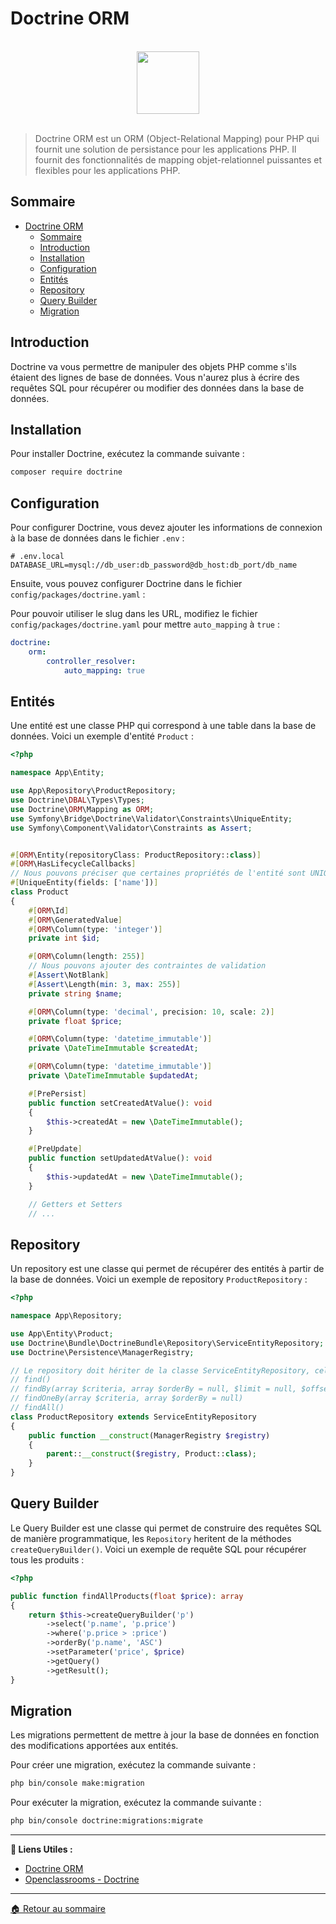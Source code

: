 # Doctrine ORM

<br>

<center>
<img src="https://symfony.com/logos/symfony_black_03.png" width="100">
</center>

<br>

> Doctrine ORM est un ORM (Object-Relational Mapping) pour PHP qui fournit une solution de persistance pour les applications PHP. Il fournit des fonctionnalités de mapping objet-relationnel puissantes et flexibles pour les applications PHP.

## Sommaire

-   [Doctrine ORM](#doctrine-orm)
    -   [Sommaire](#sommaire)
    -   [Introduction](#introduction)
    -   [Installation](#installation)
    -   [Configuration](#configuration)
    -   [Entités](#entités)
    -   [Repository](#repository)
    -   [Query Builder](#query-builder)
    -   [Migration](#migration)

## Introduction

Doctrine va vous permettre de manipuler des objets PHP comme s'ils étaient des lignes de base de données. Vous n'aurez plus à écrire des requêtes SQL pour récupérer ou modifier des données dans la base de données.

## Installation

Pour installer Doctrine, exécutez la commande suivante :

```bash
composer require doctrine
```

## Configuration

Pour configurer Doctrine, vous devez ajouter les informations de connexion à la base de données dans le fichier `.env` :

```env
# .env.local
DATABASE_URL=mysql://db_user:db_password@db_host:db_port/db_name
```

Ensuite, vous pouvez configurer Doctrine dans le fichier `config/packages/doctrine.yaml` :

Pour pouvoir utiliser le slug dans les URL, modifiez le fichier `config/packages/doctrine.yaml` pour mettre `auto_mapping` à `true` :

```yaml
doctrine:
    orm:
        controller_resolver:
            auto_mapping: true
```

## Entités

Une entité est une classe PHP qui correspond à une table dans la base de données. Voici un exemple d'entité `Product` :

```php
<?php

namespace App\Entity;

use App\Repository\ProductRepository;
use Doctrine\DBAL\Types\Types;
use Doctrine\ORM\Mapping as ORM;
use Symfony\Bridge\Doctrine\Validator\Constraints\UniqueEntity;
use Symfony\Component\Validator\Constraints as Assert;


#[ORM\Entity(repositoryClass: ProductRepository::class)]
#[ORM\HasLifecycleCallbacks]
// Nous pouvons préciser que certaines propriétés de l'entité sont UNIQUE
#[UniqueEntity(fields: ['name'])]
class Product
{
    #[ORM\Id]
    #[ORM\GeneratedValue]
    #[ORM\Column(type: 'integer')]
    private int $id;

    #[ORM\Column(length: 255)]
    // Nous pouvons ajouter des contraintes de validation
    #[Assert\NotBlank]
    #[Assert\Length(min: 3, max: 255)]
    private string $name;

    #[ORM\Column(type: 'decimal', precision: 10, scale: 2)]
    private float $price;

    #[ORM\Column(type: 'datetime_immutable')]
    private \DateTimeImmutable $createdAt;

    #[ORM\Column(type: 'datetime_immutable')]
    private \DateTimeImmutable $updatedAt;

    #[PrePersist]
    public function setCreatedAtValue(): void
    {
        $this->createdAt = new \DateTimeImmutable();
    }

    #[PreUpdate]
    public function setUpdatedAtValue(): void
    {
        $this->updatedAt = new \DateTimeImmutable();
    }

    // Getters et Setters
    // ...
```

## Repository

Un repository est une classe qui permet de récupérer des entités à partir de la base de données. Voici un exemple de repository `ProductRepository` :

```php
<?php

namespace App\Repository;

use App\Entity\Product;
use Doctrine\Bundle\DoctrineBundle\Repository\ServiceEntityRepository;
use Doctrine\Persistence\ManagerRegistry;

// Le repository doit hériter de la classe ServiceEntityRepository, cela permet d'utiliser les méthodes de base de données de Doctrine ORM :
// find()
// findBy(array $criteria, array $orderBy = null, $limit = null, $offset = null)
// findOneBy(array $criteria, array $orderBy = null)
// findAll()
class ProductRepository extends ServiceEntityRepository
{
    public function __construct(ManagerRegistry $registry)
    {
        parent::__construct($registry, Product::class);
    }
}
```

## Query Builder

Le Query Builder est une classe qui permet de construire des requêtes SQL de manière programmatique, les `Repository` heritent de la méthodes `createQueryBuilder()`. Voici un exemple de requête SQL pour récupérer tous les produits :

```php
<?php

public function findAllProducts(float $price): array
{
    return $this->createQueryBuilder('p')
        ->select('p.name', 'p.price')
        ->where('p.price > :price')
        ->orderBy('p.name', 'ASC')
        ->setParameter('price', $price)
        ->getQuery()
        ->getResult();
}
```

## Migration

Les migrations permettent de mettre à jour la base de données en fonction des modifications apportées aux entités.

Pour créer une migration, exécutez la commande suivante :

```bash
php bin/console make:migration
```

Pour exécuter la migration, exécutez la commande suivante :

```bash
php bin/console doctrine:migrations:migrate
```

---

**🔗 Liens Utiles :**

-   [Doctrine ORM](https://www.doctrine-project.org/projects/orm.html)
-   [Openclassrooms - Doctrine](https://openclassrooms.com/fr/courses/3619856-developpez-votre-site-web-avec-le-framework-symfony/3622293-la-couche-metier-les-entites)

---

[🏠 Retour au sommaire](#)
